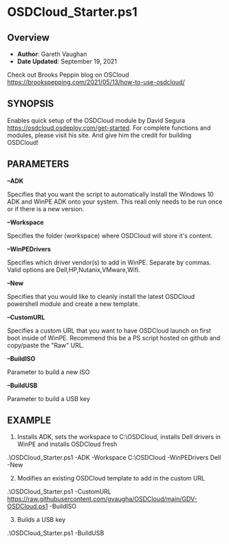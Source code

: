 # OSDCloud_Starter.ps1

## Overview
- **Author**: Gareth Vaughan
- **Date Updated**: September 19, 2021

Check out Brooks Peppin blog on OSCloud https://brookspepping.com/2021/05/13/how-to-use-osdcloud/

## SYNOPSIS
Enables quick setup of the OSDCloud module by David Segura https://osdcloud.osdeploy.com/get-started. For complete functions and modules, please visit his site. And give him the credit for building OSDCloud!

## PARAMETERS
**–ADK**

Specifies that you want the script to automatically install the Windows 10 ADK and WinPE ADK onto your system. This reall only needs to be run once or if there is a new version.

**–Workspace**

Specifies the folder (workspace) where OSDCloud will store it's content.

**–WinPEDrivers**

Specifies which driver vendor(s) to add in WinPE. Separate by commas. Valid options are Dell,HP,Nutanix,VMware,Wifi.

**–New**

Specifies that you would like to cleanly install the latest OSDCloud powershell module and create a new template.

**–CustomURL**

Specifies a custom URL that you want to have OSDCloud launch on first boot inside of WinPE. Recommend this be a PS script hosted on github and copy/paste the "Raw" URL.

**–BuildISO**

Parameter to build a new ISO

**–BuildUSB**

Parameter to build a USB key

## EXAMPLE
1. Installs ADK, sets the workspace to C:\OSDCloud, installs Dell drivers in WinPE and installs OSDCloud fresh

.\OSDCloud_Starter.ps1 -ADK -Workspace C:\OSDCloud -WinPEDrivers Dell -New

2. Modifies an existing OSDCloud template to add in the custom URL

.\OSDCloud_Starter.ps1 -CustomURL https://raw.githubusercontent.com/gvaugha/OSDCloud/main/GDV-OSDCloud.ps1 -BuildISO

3. Builds a USB key

.\OSDCloud_Starter.ps1 -BuildUSB




